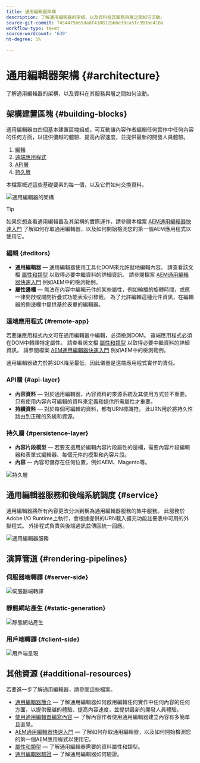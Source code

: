 ```yaml
---
title: 通用編輯器架構
description: 了解通用編輯器的架構，以及資料在其服務與層之間如何流動。
source-git-commit: f454475b65da8f410812bbbe30ca5fc393be410a
workflow-type: tm+mt
source-wordcount: '639'
ht-degree: 1%

---
```



# 通用編輯器架構 {#architecture}

了解通用編輯器的架構，以及資料在其服務與層之間如何流動。

## 架構建置區塊 {#building-blocks}

通用編輯器由四個基本建置區塊組成，可互動讓內容作者編輯任何實作中任何內容的任何方面，以提供優越的體驗、提高內容速度，並提供最新的開發人員體驗。

1. [編輯](#editors)
1. [遠端應用程式](#remote-app)
1. [API層](#api-layer)
1. [持久層](#persistence-layer)

本檔案概述這些基礎要素的每一個，以及它們如何交換資料。

![通用編輯器的架構](assets/architecture.png)

>[!TIP]
>
>如果您想查看通用編輯器及其架構的實際運作，請參閱本檔案 [AEM通用編輯器快速入門](getting-started.md) 了解如何存取通用編輯器，以及如何開始檢測您的第一個AEM應用程式以使用它。

### 編輯 {#editors}

* **通用編輯器**  — 通用編輯器使用工具化DOM來允許就地編輯內容。 請查看該文檔 [屬性和類型](attributes-types.md) 以取得必要中繼資料的詳細資訊。 請參閱檔案 [AEM通用編輯器快速入門](getting-started.md) 例如AEM中的檢測範例。
* **屬性邊欄**  — 無法在內容中編輯元件的某些屬性，例如輪播的旋轉時間，或應一律開啟或關閉折疊式功能表索引標籤。 為了允許編輯這種元件資訊，在編輯器的側邊欄中提供基於表單的編輯器。

### 遠端應用程式 {#remote-app}

若要讓應用程式內文可在通用編輯器中編輯，必須檢測DOM。 遠端應用程式必須在DOM中轉譯特定屬性。 請查看該文檔 [屬性和類型](attributes-types.md) 以取得必要中繼資料的詳細資訊。 請參閱檔案 [AEM通用編輯器快速入門](getting-started.md) 例如AEM中的檢測範例。

通用編輯器致力於將SDK降至最低，因此儀器是遠端應用程式實作的責任。

### API層 {#api-layer}

* **內容資料**  — 對於通用編輯器，內容資料的來源系統及其使用方式並不重要。 只有使用內容內可編輯的資料來定義和提供所需屬性才重要。
* **持續資料**  — 對於每個可編輯的資料，都有URN標識符。 此URN用於將持久性路由到正確的系統和資源。

### 持久層 {#persistence-layer}

* **內容片段模型**  — 若要支援用於編輯內容片段屬性的邊欄，需要內容片段編輯器和表單式編輯器、每個元件的模型和內容片段。
* **內容**  — 內容可儲存在任何位置，例如AEM、Magento等。

![持久層](assets/persistence-layer.png)

## 通用編輯器服務和後端系統調度 {#service}

通用編輯器將所有內容更改分派到稱為通用編輯器服務的集中服務。 此服務於Adobe I/O Runtime上執行，會根據提供的URN載入擴充功能註冊表中可用的外掛程式。 外掛程式負責與後端通訊並傳回統一回應。

![通用編輯器服務](assets/universal-editor-service.png)

## 演算管道 {#rendering-pipelines}

### 伺服器端轉譯 {#server-side}

![伺服器端轉譯](assets/server-side.png)

### 靜態網站產生 {#static-generation}

![靜態網站產生](assets/static-generation.png)

### 用戶端轉譯 {#client-side}

![用戶端呈現](assets/client-side.png)

## 其他資源 {#additional-resources}

若要進一步了解通用編輯器，請參閱這些檔案。

* [通用編輯器簡介](introduction.md)  — 了解通用編輯器如何啟用編輯任何實作中任何內容的任何方面，以提供優越的體驗、提高內容速度，並提供最新的開發人員體驗。
* [使用通用編輯器編寫內容](authoring.md)  — 了解內容作者使用通用編輯器建立內容有多簡單且直覺。
* [AEM通用編輯器快速入門](getting-started.md)  — 了解如何存取通用編輯器，以及如何開始檢測您的第一個AEM應用程式以使用它。
* [屬性和類型](attributes-types.md)  — 了解通用編輯器需要的資料屬性和類型。
* [通用編輯器驗證](authentication.md)  — 了解通用編輯器如何驗證。
